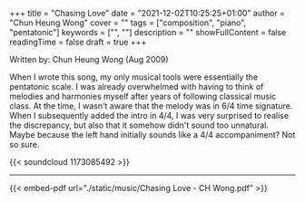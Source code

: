 +++ 
title = "Chasing Love" 
date = "2021-12-02T10:25:25+01:00" 
author = "Chun Heung Wong" 
cover = "" 
tags = ["composition", "piano", "pentatonic"] 
keywords = ["", ""] 
description = "" 
showFullContent = false
readingTime = false 
draft = true
+++

Written by: Chun Heung Wong (Aug 2009)

When I wrote this song, my only musical tools were essentially the pentatonic scale. I was already overwhelmed with having to think of melodies and harmonies myself after years of following classical music class. At the time, I wasn't aware that the melody was in 6/4 time signature. When I subsequently added the intro in 4/4, I was very surprised to realise the discrepancy, but also that it somehow didn't sound too unnatural. Maybe because the left hand initially sounds like a 4/4 accompaniment? Not so sure.

{{< soundcloud 1173085492 >}}

-------------------------------------

{{< embed-pdf url="./static/music/Chasing Love - CH Wong.pdf" >}}

